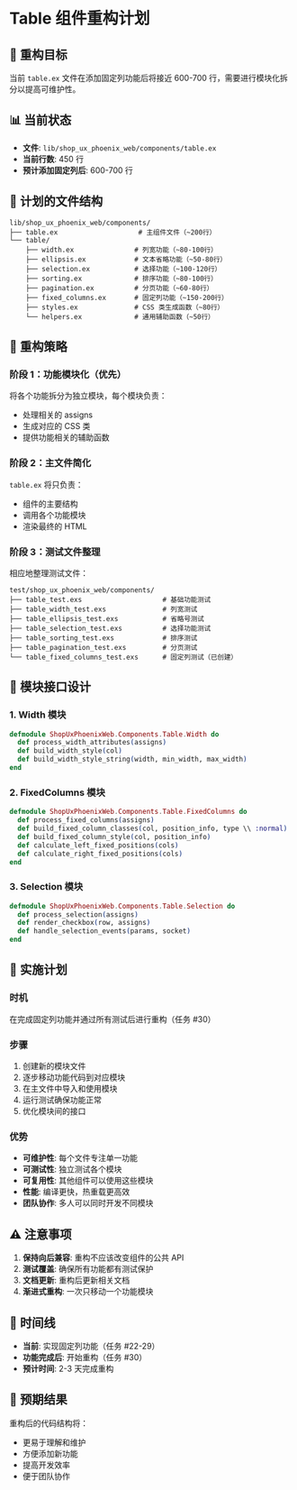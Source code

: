 # Table 组件重构计划

## 🎯 重构目标

当前 `table.ex` 文件在添加固定列功能后将接近 600-700 行，需要进行模块化拆分以提高可维护性。

## 📊 当前状态

- **文件**: `lib/shop_ux_phoenix_web/components/table.ex`
- **当前行数**: 450 行
- **预计添加固定列后**: 600-700 行

## 📁 计划的文件结构

```
lib/shop_ux_phoenix_web/components/
├── table.ex                    # 主组件文件（~200行）
└── table/
    ├── width.ex               # 列宽功能（~80-100行）
    ├── ellipsis.ex            # 文本省略功能（~50-80行）
    ├── selection.ex           # 选择功能（~100-120行）
    ├── sorting.ex             # 排序功能（~80-100行）
    ├── pagination.ex          # 分页功能（~60-80行）
    ├── fixed_columns.ex       # 固定列功能（~150-200行）
    ├── styles.ex              # CSS 类生成函数（~80行）
    └── helpers.ex             # 通用辅助函数（~50行）
```

## 🔧 重构策略

### 阶段 1：功能模块化（优先）
将各个功能拆分为独立模块，每个模块负责：
- 处理相关的 assigns
- 生成对应的 CSS 类
- 提供功能相关的辅助函数

### 阶段 2：主文件简化
`table.ex` 将只负责：
- 组件的主要结构
- 调用各个功能模块
- 渲染最终的 HTML

### 阶段 3：测试文件整理
相应地整理测试文件：
```
test/shop_ux_phoenix_web/components/
├── table_test.exs                    # 基础功能测试
├── table_width_test.exs              # 列宽测试
├── table_ellipsis_test.exs           # 省略号测试
├── table_selection_test.exs          # 选择功能测试
├── table_sorting_test.exs            # 排序测试
├── table_pagination_test.exs         # 分页测试
└── table_fixed_columns_test.exs      # 固定列测试（已创建）
```

## 📝 模块接口设计

### 1. Width 模块
```elixir
defmodule ShopUxPhoenixWeb.Components.Table.Width do
  def process_width_attributes(assigns)
  def build_width_style(col)
  def build_width_style_string(width, min_width, max_width)
end
```

### 2. FixedColumns 模块
```elixir
defmodule ShopUxPhoenixWeb.Components.Table.FixedColumns do
  def process_fixed_columns(assigns)
  def build_fixed_column_classes(col, position_info, type \\ :normal)
  def build_fixed_column_style(col, position_info)
  def calculate_left_fixed_positions(cols)
  def calculate_right_fixed_positions(cols)
end
```

### 3. Selection 模块
```elixir
defmodule ShopUxPhoenixWeb.Components.Table.Selection do
  def process_selection(assigns)
  def render_checkbox(row, assigns)
  def handle_selection_events(params, socket)
end
```

## 🚀 实施计划

### 时机
在完成固定列功能并通过所有测试后进行重构（任务 #30）

### 步骤
1. 创建新的模块文件
2. 逐步移动功能代码到对应模块
3. 在主文件中导入和使用模块
4. 运行测试确保功能正常
5. 优化模块间的接口

### 优势
- **可维护性**: 每个文件专注单一功能
- **可测试性**: 独立测试各个模块
- **可复用性**: 其他组件可以使用这些模块
- **性能**: 编译更快，热重载更高效
- **团队协作**: 多人可以同时开发不同模块

## ⚠️ 注意事项

1. **保持向后兼容**: 重构不应该改变组件的公共 API
2. **测试覆盖**: 确保所有功能都有测试保护
3. **文档更新**: 重构后更新相关文档
4. **渐进式重构**: 一次只移动一个功能模块

## 📅 时间线

- **当前**: 实现固定列功能（任务 #22-29）
- **功能完成后**: 开始重构（任务 #30）
- **预计时间**: 2-3 天完成重构

## 🎉 预期结果

重构后的代码结构将：
- 更易于理解和维护
- 方便添加新功能
- 提高开发效率
- 便于团队协作